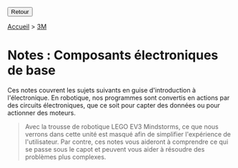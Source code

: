 <button onclick="window.history.back()">Retour</button>

[Accueil](./index.md) > [3M](./acceuil3M.md)

# Notes : Composants électroniques de base

Ces notes couvrent les sujets suivants en guise d'introduction à l'électronique. En robotique, nos programmes sont convertis en actions par des circuits électroniques, que ce soit pour capter des données ou pour actionner des moteurs.

> Avec la trousse de robotique LEGO EV3 Mindstorms, ce que nous verrons dans cette unité est masqué afin de simplifier l'expérience de l'utilisateur. Par contre, ces notes vous aideront à comprendre ce qui se passe sous le capot et peuvent vous aider à résoudre des problèmes plus complexes.

